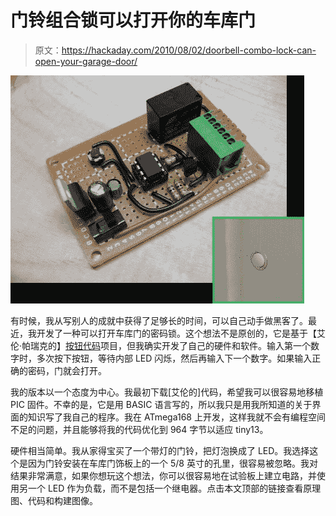 # 门铃组合锁可以打开你的车库门

> 原文：<https://hackaday.com/2010/08/02/doorbell-combo-lock-can-open-your-garage-door/>

![](img/d51837e5aafdfd030044d032a61ff84d.png "doorbell-combo-lock")

有时候，我从写别人的成就中获得了足够长的时间，可以自己动手做黑客了。最近，我开发了一种可以打开车库门的密码锁。这个想法不是原创的，它是基于【艾伦·帕瑞克的】[按钮代码](http://alan-parekh.com/projects/button-code-single-button-code-entry-system/)项目，但我确实开发了自己的硬件和软件。输入第一个数字时，多次按下按钮，等待内部 LED 闪烁，然后再输入下一个数字。如果输入正确的密码，门就会打开。

我的版本以一个态度为中心。我最初下载[艾伦的]代码，希望我可以很容易地移植 PIC 固件。不幸的是，它是用 BASIC 语言写的，所以我只是用我所知道的关于界面的知识写了我自己的程序。我在 ATmega168 上开发，这样我就不会有编程空间不足的问题，并且能够将我的代码优化到 964 字节以适应 tiny13。

硬件相当简单。我从家得宝买了一个带灯的门铃，把灯泡换成了 LED。我选择这个是因为门铃安装在车库门饰板上的一个 5/8 英寸的孔里，很容易被忽略。我对结果非常满意，如果你想玩这个想法，你可以很容易地在试验板上建立电路，并使用另一个 LED 作为负载，而不是包括一个继电器。点击本文顶部的链接查看原理图、代码和构建图像。